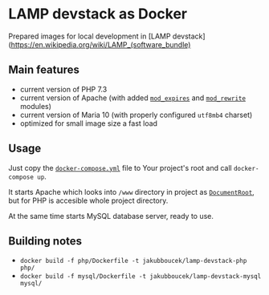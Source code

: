 # LAMP devstack as Docker 
Prepared images for local development in [LAMP devstack](https://en.wikipedia.org/wiki/LAMP_(software_bundle)

## Main features
- current version of PHP 7.3
- current version of Apache (with added [`mod_expires`](https://httpd.apache.org/docs/current/mod/mod_expires.html)
    and [`mod_rewrite`](https://httpd.apache.org/docs/current/mod/mod_rewrite.html) modules)
- current version of Maria 10  (with properly configured `utf8mb4` charset)
- optimized for small image size a fast load

## Usage
Just copy the [`docker-compose.yml`](docker-compose.yml) file to Your project's root and call `docker-compose up`.

It starts Apache which looks into `/www` directory in project as
[`DocumentRoot`](https://httpd.apache.org/docs/2.4/mod/core.html#documentroot), but for PHP is accesible whole project
directory.

At the same time starts MySQL database server, ready to use. 

## Building notes
- `docker build -f php/Dockerfile -t jakubboucek/lamp-devstack-php php/`
- `docker build -f mysql/Dockerfile -t jakubboucek/lamp-devstack-mysql mysql/`
